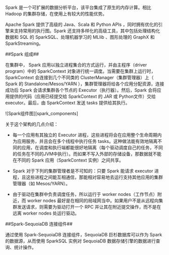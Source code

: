 [^_^]:
    SparkSQL 实例-概述

Spark 是一个可扩展的数据分析平台，该平台集成了原生的内存计算。相比 Hadoop 的集群存储，在使用上有较大的性能优势。

Apache Spark 提供了高级的 Java、Scala 和 Python APIs ，同时拥有优化的引擎来支持常用的执行图。Spark 还支持多样化的高级工具，其中包括处理结构化数据和 SQL 的 SparkSQL、处理机器学习的 MLlib 、图形处理的 GraphX 和 SparkStreaming。

##Spark 组成##

在集群中， Spark 应用以独立进程集合的方式运行，并由主程序（driver program）中的 SparkContext 对象进行统一调度。当需要在集群上运行时， SparkContext 会连接到几个不同类的 ClusterManager（集群管理器）上（ Spark 的 Standalone/Mesos/YARN ），集群管理器将给各个应用分配资源，连接成功后 Spark 会请求集群各个节点的 Executor（执行器）。然后，Spark 会将应用提供的代码（应用已经提交给 SparkContext 的 JAR 或 Python文件）交给 executor。最后，由 SparkContext 发送 tasks 提供给其执行。

![Spark组件图][spark_components]

关于这个架构的几点介绍：

- 每一个应用有其独立的 Executor 进程，这些进程将会在应用整个生命周期内为应用服务，并且会在多个线程中执行任务 tasks。这种做法能有效地隔离不同的应用，在调度和执行端都能很好地隔离（每个驱动调度自己的任务，不同的任务在不同的JVM中执行）。而如果不写入外部的存储设备，那数据就不能在不同的 Spark 应用（SparkContext 实例）之间共享。
    
- Spark 对于下列的集群管理者是不可知的：只要 Spark 能请求 executor 进程，且这些进程之间能互相通信，那能相对容易地去运行支持其他应用的集群管理器（如 Mesos/YARN）。
    
- 由于驱动在集群中负责调度任务，所以运行于 worker nodes（工作节点）附近，而 worker nodes 最好是在相同的局域网当中。如果用户不是从远程向集群发送请求，则需要为驱动打开一个 RPC 并让其在附近提交操作，而不是在远离 worker nodes 处运行驱动。

##Spark-SequoiaDB 连接组件##

通过使用 Spark-SequoiaDB 连接组件，SequoiaDB 巨杉数据库可以作为 Spark 的数据源，从而使用 SparkSQL 实例对 SequoiaDB 数据存储引擎的数据进行查询、统计操作。



[^_^]:
    本文使用到的所有链接及引用
[spark_components]:images/Database_Instance/Relational_Instance/SparkSQL_Instance/spark_components.jpg